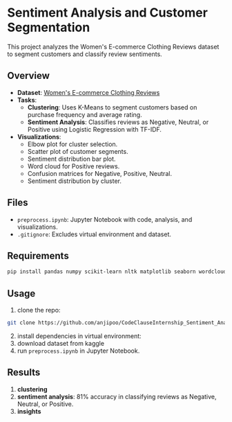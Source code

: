 # Sentiment Analysis and Customer Segmentation

This project analyzes the Women's E-commerce Clothing Reviews dataset to segment customers and classify review sentiments.

## Overview
- **Dataset**: [Women's E-commerce Clothing Reviews](https://www.kaggle.com/datasets/nicapotato/womens-ecommerce-clothing-reviews)
- **Tasks**:
  - **Clustering**: Uses K-Means to segment customers based on purchase frequency and average rating.
  - **Sentiment Analysis**: Classifies reviews as Negative, Neutral, or Positive using Logistic Regression with TF-IDF.
- **Visualizations**:
  - Elbow plot for cluster selection.
  - Scatter plot of customer segments.
  - Sentiment distribution bar plot.
  - Word cloud for Positive reviews.
  - Confusion matrices for Negative, Positive, Neutral.
  - Sentiment distribution by cluster.

## Files
- `preprocess.ipynb`: Jupyter Notebook with code, analysis, and visualizations.
- `.gitignore`: Excludes virtual environment and dataset.

## Requirements
```bash
pip install pandas numpy scikit-learn nltk matplotlib seaborn wordcloud
```

## Usage

1. clone the repo:
```bash
git clone https://github.com/anjipoo/CodeClauseInternship_Sentiment_Analysis.git
```
2. install dependencies in virtual environment:
3. download dataset from kaggle
4. run `preprocess.ipynb` in Jupyter Notebook.

## Results
1. **clustering**
2. **sentiment analysis**: 81% accuracy in classifying reviews as Negative, Neutral, or Positive.
3. **insights**
